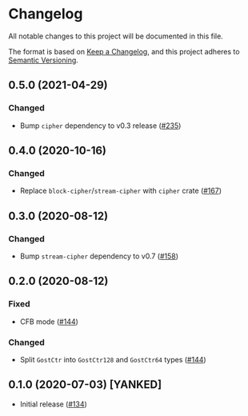 # Changelog

All notable changes to this project will be documented in this file.

The format is based on [Keep a Changelog](https://keepachangelog.com/en/1.0.0/),
and this project adheres to [Semantic Versioning](https://semver.org/spec/v2.0.0.html).

## 0.5.0 (2021-04-29)
### Changed
- Bump `cipher` dependency to v0.3 release ([#235])

[#235]: https://github.com/RustCrypto/block-ciphers/pull/235

## 0.4.0 (2020-10-16)
### Changed
- Replace `block-cipher`/`stream-cipher` with `cipher` crate ([#167])

[#167]: https://github.com/RustCrypto/block-ciphers/pull/167

## 0.3.0 (2020-08-12)
### Changed
- Bump `stream-cipher` dependency to v0.7 ([#158])

[#158]: https://github.com/RustCrypto/block-ciphers/pull/158

## 0.2.0 (2020-08-12)
### Fixed
- CFB mode ([#144])

### Changed
- Split `GostCtr` into `GostCtr128` and `GostCtr64` types ([#144])

[#144]: https://github.com/RustCrypto/block-ciphers/pull/144

## 0.1.0 (2020-07-03) [YANKED]
- Initial release ([#134])

[#134]: https://github.com/RustCrypto/block-ciphers/pull/134
